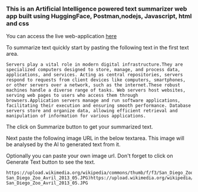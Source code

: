 ### This is an Artificial Intelligence powered text summarizer web app built using HuggingFace, Postman,nodejs, Javascript, html and css

<p>You can access the live web-application <a href="https://ai-text-summarizer-app--louiswambua.repl.co/" target="_blank">here</a></p>

<p>To summarize text quickly start by pasting the following text in the first text area.</p>

```
Servers play a vital role in modern digital infrastructure.They are specialized computers designed to store, manage, and process data, applications, and services. Acting as central repositories, servers respond to requests from client devices like computers, smartphones, or other servers over a network, such as the internet.These robust machines handle a diverse range of tasks. Web servers host websites, serving web pages to users who access them through browsers.Application servers manage and run software applications, facilitating their execution and ensuring smooth performance. Database servers store and organize data, allowing efficient retrieval and manipulation of information for various applications.
```
<p>The click on Summarize button to get your summarized text.</p>

<p>Next paste the following image URL in the below textarea. This image will be analysed by the AI to generated text from it.</p>
<p>Optionally you can paste your own image url. Don't forget to click on Generate Text button to see the text.</p>

```
https://upload.wikimedia.org/wikipedia/commons/thumb/f/f3/San_Diego_Zoo_Avril_2013_05.JPG/1200px-San_Diego_Zoo_Avril_2013_05.JPG)https://upload.wikimedia.org/wikipedia/commons/thumb/f/f3/San_Diego_Zoo_Avril_2013_05.JPG/1200px-San_Diego_Zoo_Avril_2013_05.JPG
```



